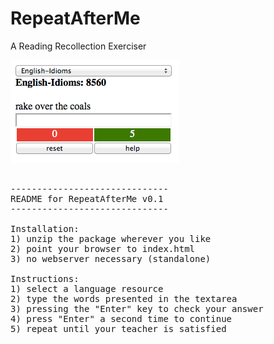 # RepeatAfterMe

A Reading Recollection Exerciser


<img src='repeatafterme.png'/>

<pre>

------------------------------
README for RepeatAfterMe v0.1
------------------------------

Installation:
1) unzip the package wherever you like
2) point your browser to index.html
3) no webserver necessary (standalone)

Instructions:
1) select a language resource
2) type the words presented in the textarea
3) pressing the "Enter" key to check your answer
4) press "Enter" a second time to continue
5) repeat until your teacher is satisfied
</pre>
